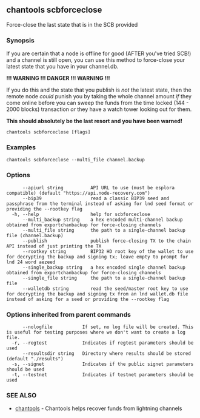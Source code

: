 ## chantools scbforceclose

Force-close the last state that is in the SCB provided

### Synopsis


If you are certain that a node is offline for good (AFTER you've tried SCB!)
and a channel is still open, you can use this method to force-close your
latest state that you have in your channel.db.

**!!! WARNING !!! DANGER !!! WARNING !!!**

If you do this and the state that you publish is *not* the latest state, then
the remote node *could* punish you by taking the whole channel amount *if* they
come online before you can sweep the funds from the time locked (144 - 2000
blocks) transaction *or* they have a watch tower looking out for them.

**This should absolutely be the last resort and you have been warned!**

```
chantools scbforceclose [flags]
```

### Examples

```
chantools scbforceclose --multi_file channel.backup
```

### Options

```
      --apiurl string          API URL to use (must be esplora compatible) (default "https://api.node-recovery.com")
      --bip39                  read a classic BIP39 seed and passphrase from the terminal instead of asking for lnd seed format or providing the --rootkey flag
  -h, --help                   help for scbforceclose
      --multi_backup string    a hex encoded multi-channel backup obtained from exportchanbackup for force-closing channels
      --multi_file string      the path to a single-channel backup file (channel.backup)
      --publish                publish force-closing TX to the chain API instead of just printing the TX
      --rootkey string         BIP32 HD root key of the wallet to use for decrypting the backup and signing tx; leave empty to prompt for lnd 24 word aezeed
      --single_backup string   a hex encoded single channel backup obtained from exportchanbackup for force-closing channels
      --single_file string     the path to a single-channel backup file
      --walletdb string        read the seed/master root key to use for decrypting the backup and signing tx from an lnd wallet.db file instead of asking for a seed or providing the --rootkey flag
```

### Options inherited from parent commands

```
      --nologfile           If set, no log file will be created. This is useful for testing purposes where we don't want to create a log file.
  -r, --regtest             Indicates if regtest parameters should be used
      --resultsdir string   Directory where results should be stored (default "./results")
  -s, --signet              Indicates if the public signet parameters should be used
  -t, --testnet             Indicates if testnet parameters should be used
```

### SEE ALSO

* [chantools](chantools.md)	 - Chantools helps recover funds from lightning channels

